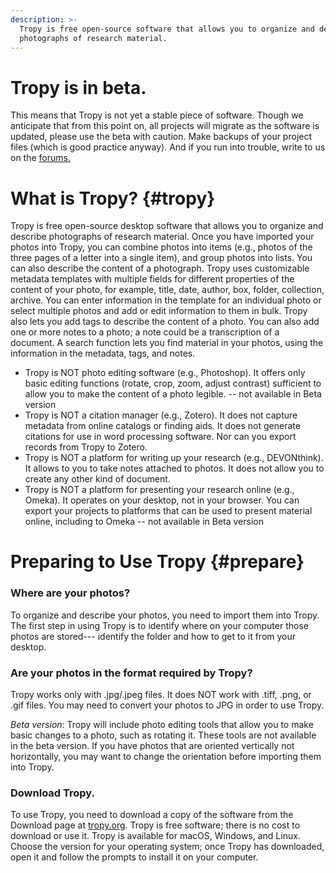 ```yaml
---
description: >-
  Tropy is free open-source software that allows you to organize and describe
  photographs of research material.
---
```


# Tropy is in beta.

This means that Tropy is not yet a stable piece of software. Though we anticipate that from this point on, all projects will migrate as the software is updated, please use the beta with caution. Make backups of your project files \(which is good practice anyway\). And if you run into trouble, write to us on the [forums.](https://forums.tropy.org)

# What is Tropy? {#tropy}

Tropy is free open-source desktop software that allows you to organize and describe photographs of research material. Once you have imported your photos into Tropy, you can combine photos into items \(e.g., photos of the three pages of a letter into a single item\), and group photos into lists. You can also describe the content of a photograph. Tropy uses customizable metadata templates with multiple fields for different properties of the content of your photo, for example, title, date, author, box, folder, collection, archive. You can enter information in the template for an individual photo or select multiple photos and add or edit information to them in bulk. Tropy also lets you add tags to describe the content of a photo. You can also add one or more notes to a photo; a note could be a transcription of a document. A search function lets you find material in your photos, using the information in the metadata, tags, and notes.

* Tropy is NOT photo editing software \(e.g., Photoshop\). It offers only basic editing functions \(rotate, crop, zoom, adjust contrast\) sufficient to allow you to make the content of a photo legible. -- not available in Beta version
* Tropy is NOT a citation manager \(e.g., Zotero\). It does not capture metadata from online catalogs or finding aids. It does not generate citations for use in word processing software. Nor can you export records from Tropy to Zotero.
* Tropy is NOT a platform for writing up your research \(e.g., DEVONthink\). It allows to you to take notes attached to photos. It does not allow you to create any other kind of document.
* Tropy is NOT a platform for presenting your research online \(e.g., Omeka\). It operates on your desktop, not in your browser. You can export your projects to platforms that can be used to present material online, including to Omeka -- not available in Beta version

# Preparing to Use Tropy {#prepare}

### Where are your photos?

To organize and describe your photos, you need to import them into Tropy. The first step in using Tropy is to identify where on your computer those photos are stored--- identify the folder and how to get to it from your desktop.

### Are your photos in the format required by Tropy?

Tropy works only with .jpg/.jpeg files. It does NOT work with .tiff, .png, or .gif files. You may need to convert your photos to JPG in order to use Tropy.

_Beta version_: Tropy will include photo editing tools that allow you to make basic changes to a photo, such as rotating it. These tools are not available in the beta version. If you have photos that are oriented vertically not horizontally, you may want to change the orientation before importing them into Tropy.

### Download Tropy.

To use Tropy, you need to download a copy of the software from the Download page at [tropy.org](https://tropy.org/). Tropy is free software; there is no cost to download or use it. Tropy is available for macOS, Windows, and Linux. Choose the version for your operating system; once Tropy has downloaded, open it and follow the prompts to install it on your computer.

